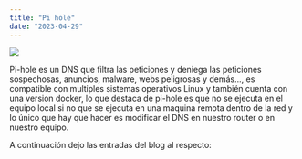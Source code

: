 ```yaml
---
title: "Pi hole"
date: "2023-04-29"
---
```


![](images/Pi-hole_vector_logo.svg_-e1682750740843-136x200.png)

Pi-hole es un DNS que filtra las peticiones y deniega las peticiones sospechosas, anuncios, malware, webs peligrosas y demás..., es compatible con multiples sistemas operativos Linux y también cuenta con una version docker, lo que destaca de pi-hole es que no se ejecuta en el equipo local si no que se ejecuta en una maquina remota dentro de la red y lo único que hay que hacer es modificar el DNS en nuestro router o en nuestro equipo.

A continuación dejo las entradas del blog al respecto:
